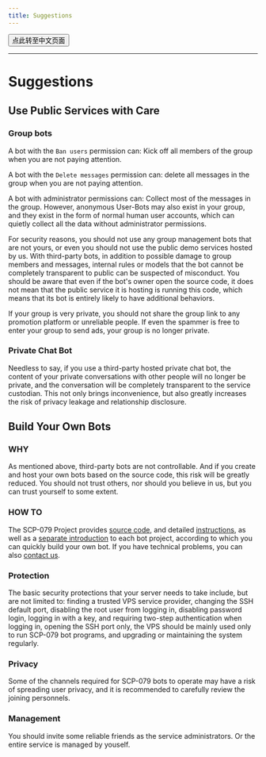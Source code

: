 ```yaml
---
title: Suggestions
---
```


<button onmouseover="PlaySound('totop1')" onmouseout="StopSound('totop1')" onclick="window.location.href = '/suggestions-zh/';" class="zh">点此转至中文页面</button>

---

# Suggestions

## Use Public Services with Care

### Group bots

A bot with the `Ban users` permission can: Kick off all members of the group when you are not paying attention.

A bot with the `Delete messages` permission can: delete all messages in the group when you are not paying attention.

A bot with administrator permissions can: Collect most of the messages in the group. However, anonymous User-Bots may also exist in your group, and they exist in the form of normal human user accounts, which can quietly collect all the data without administrator permissions.

For security reasons, you should not use any group management bots that are not yours, or even you should not use the public demo services hosted by us. With third-party bots, in addition to possible damage to group members and messages, internal rules or models that the bot cannot be completely transparent to public can be suspected of misconduct. You should be aware that even if the bot's owner open the source code, it does not mean that the public service it is hosting is running this code, which means that its bot is entirely likely to have additional behaviors.

If your group is very private, you should not share the group link to any promotion platform or unreliable people. If even the spammer is free to enter your group to send ads, your group is no longer private.

### Private Chat Bot

Needless to say, if you use a third-party hosted private chat bot, the content of your private conversations with other people will no longer be private, and the conversation will be completely transparent to the service custodian. This not only brings inconvenience, but also greatly increases the risk of privacy leakage and relationship disclosure.

## Build Your Own Bots

### WHY

As mentioned above, third-party bots are not controllable. And if you create and host your own bots based on the source code, this risk will be greatly reduced. You should not trust others, nor should you believe in us, but you can trust yourself to some extent.

### HOW TO

The SCP-079 Project provides [source code](/projects/), and detailed [instructions](/how/), as well as a [separate introduction](/tools/) to each bot project, according to which you can quickly build your own bot. If you have technical problems, you can also [contact us](/contact/).

### Protection

The basic security protections that your server needs to take include, but are not limited to: finding a trusted VPS service provider, changing the SSH default port, disabling the root user from logging in, disabling password login, logging in with a key, and requiring two-step authentication when logging in, opening the SSH port only, the VPS should be mainly used only to run SCP-079 bot programs, and upgrading or maintaining the system regularly.

### Privacy

Some of the channels required for SCP-079 bots to operate may have a risk of spreading user privacy, and it is recommended to carefully review the joining personnels.

### Management

You should invite some reliable friends as the service administrators. Or the entire service is managed by youself.

<audio src="/audio/door/dooropenpage.ogg" autoplay></audio>
